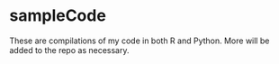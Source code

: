 # sampleCode

These are compilations of my code in both R and Python. More will be added to the repo as necessary.
